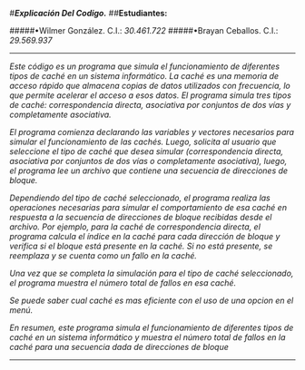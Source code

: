 #***Explicación Del Codigo.***
##**Estudiantes:**

#####•Wilmer González. C.I.: *30.461.722*
#####•Brayan Ceballos. C.I.: *29.569.937*
                                 
___

*Este código es un programa que simula el funcionamiento de diferentes tipos de caché en un sistema informático. La caché es una memoria de acceso rápido que almacena copias de datos utilizados con frecuencia, lo que permite acelerar el acceso a esos datos. El programa simula tres tipos de caché: correspondencia directa, asociativa por conjuntos de dos vías y completamente asociativa.*

*El programa comienza declarando las variables y vectores necesarios para simular el funcionamiento de las cachés. Luego, solicita al usuario que seleccione el tipo de caché que desea simular (correspondencia directa, asociativa por conjuntos de dos vías o completamente asociativa), luego, el programa lee un archivo que contiene una secuencia de direcciones de bloque.*

*Dependiendo del tipo de caché seleccionado, el programa realiza las operaciones necesarias para simular el comportamiento de esa caché en respuesta a la secuencia de direcciones de bloque recibidas desde el archivo. Por ejemplo, para la caché de correspondencia directa, el programa calcula el índice en la caché para cada dirección de bloque y verifica si el bloque está presente en la caché. Si no está presente, se reemplaza y se cuenta como un fallo en la caché.*

*Una vez que se completa la simulación para el tipo de caché seleccionado, el programa muestra el número total de fallos en esa caché.*

*Se puede saber cual caché es mas eficiente con el uso de una opcion en el menú.*

*En resumen, este programa simula el funcionamiento de diferentes tipos de caché en un sistema informático y muestra el número total de fallos en la caché para una secuencia dada de direcciones de bloque*
___